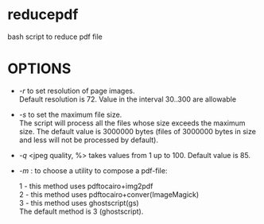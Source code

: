 # reducepdf
bash script to reduce pdf file 
# OPTIONS
* _-r_ <resolution in dpi> to set resolution of page images.  
    Default resolution is 72. Value in the interval 30..300 are allowable  
    
* _-s_ <file size in bytes> to set the maximum file size.  
    The script will process all the files whose size exceeds the maximum size.
    The default value is 3000000 bytes (files of 3000000 bytes in size and less will not be processed by default).
    
* _-q_ <jpeg quality, %> takes values from 1 up to 100.
    Default value is 85.
    
* _-m_ <number of method>: to choose a utility to compose a pdf-file:
    
    1 - this method uses pdftocairo+img2pdf    
    2 - this method uses pdftocairo+conver(ImageMagick)    
    3 - this method uses ghostscript(gs)    
    The default method is 3 (ghostscript).
